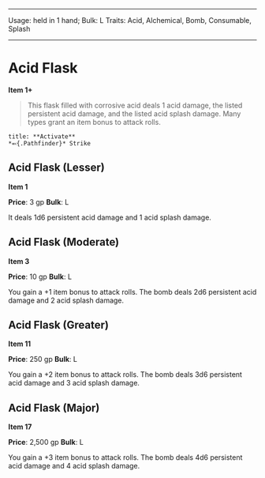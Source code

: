 
---
Usage: held in 1 hand;
Bulk: L
Traits: Acid, Alchemical, Bomb, Consumable, Splash

---

# Acid Flask

**Item 1+**

> This flask filled with corrosive acid deals 1 acid damage, the listed persistent acid damage, and the listed acid splash damage. Many types grant an item bonus to attack rolls.

```ad-embed-ability
title: **Activate**
*⬻{.Pathfinder}* Strike 
```

## Acid Flask (Lesser)

**Item 1**

**Price**: 3 gp
**Bulk**: L

It deals 1d6 persistent acid damage and 1 acid splash damage.

## Acid Flask (Moderate)

**Item 3**

**Price**: 10 gp
**Bulk**: L

You gain a +1 item bonus to attack rolls. The bomb deals 2d6 persistent acid damage and 2 acid splash damage.

## Acid Flask (Greater)

**Item 11**

**Price**: 250 gp
**Bulk**: L

You gain a +2 item bonus to attack rolls. The bomb deals 3d6 persistent acid damage and 3 acid splash damage.

## Acid Flask (Major)

**Item 17**

**Price**: 2,500 gp
**Bulk**: L

You gain a +3 item bonus to attack rolls. The bomb deals 4d6 persistent acid damage and 4 acid splash damage.
